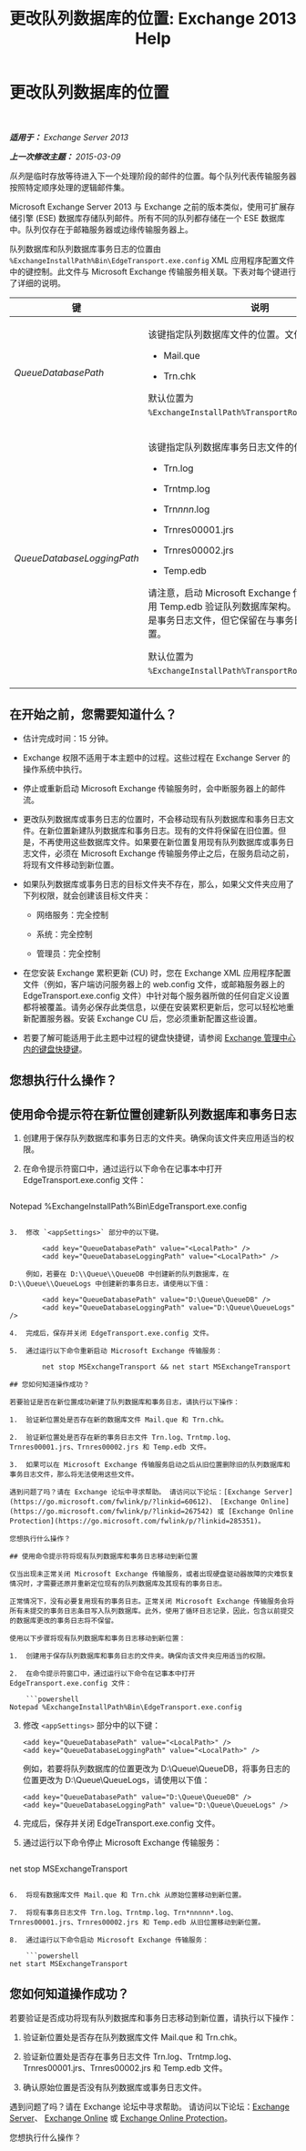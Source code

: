 ﻿---
title: '更改队列数据库的位置: Exchange 2013 Help'
TOCTitle: 更改队列数据库的位置
ms:assetid: f170cb0c-04a9-4fa7-b594-206e3a787e14
ms:mtpsurl: https://technet.microsoft.com/zh-cn/library/Bb125177(v=EXCHG.150)
ms:contentKeyID: 51408290
ms.date: 01/11/2018
mtps_version: v=EXCHG.150
ms.translationtype: HT
---

# 更改队列数据库的位置

 

_**适用于：** Exchange Server 2013_

_**上一次修改主题：** 2015-03-09_

*队列*是临时存放等待进入下一个处理阶段的邮件的位置。每个队列代表传输服务器按照特定顺序处理的逻辑邮件集。

Microsoft Exchange Server 2013 与 Exchange 之前的版本类似，使用可扩展存储引擎 (ESE) 数据库存储队列邮件。所有不同的队列都存储在一个 ESE 数据库中。队列仅存在于邮箱服务器或边缘传输服务器上。

队列数据库和队列数据库事务日志的位置由 `%ExchangeInstallPath%Bin\EdgeTransport.exe.config` XML 应用程序配置文件中的键控制。此文件与 Microsoft Exchange 传输服务相关联。下表对每个键进行了详细的说明。


<table>
<colgroup>
<col style="width: 50%" />
<col style="width: 50%" />
</colgroup>
<thead>
<tr class="header">
<th>键</th>
<th>说明</th>
</tr>
</thead>
<tbody>
<tr class="odd">
<td><p><em>QueueDatabasePath</em></p></td>
<td><p>该键指定队列数据库文件的位置。文件包括：</p>
<ul>
<li><p>Mail.que</p></li>
<li><p>Trn.chk</p></li>
</ul>
<p>默认位置为 <code>%ExchangeInstallPath%TransportRoles\data\Queue</code>。</p></td>
</tr>
<tr class="even">
<td><p><em>QueueDatabaseLoggingPath</em></p></td>
<td><p>该键指定队列数据库事务日志文件的位置。文件包括：</p>
<ul>
<li><p>Trn.log</p></li>
<li><p>Trntmp.log</p></li>
<li><p>Trn<em>nnn</em>.log</p></li>
<li><p>Trnres00001.jrs</p></li>
<li><p>Trnres00002.jrs</p></li>
<li><p>Temp.edb</p></li>
</ul>
<p>请注意，启动 Microsoft Exchange 传输服务时，将使用 Temp.edb 验证队列数据库架构。尽管 Temp.edb 不是事务日志文件，但它保留在与事务日志文件相同的位置。</p>
<p>默认位置为 <code>%ExchangeInstallPath%TransportRoles\data\Queue</code>。</p></td>
</tr>
</tbody>
</table>


## 在开始之前，您需要知道什么？

  - 估计完成时间：15 分钟。

  - Exchange 权限不适用于本主题中的过程。这些过程在 Exchange Server 的操作系统中执行。

  - 停止或重新启动 Microsoft Exchange 传输服务时，会中断服务器上的邮件流。

  - 更改队列数据库或事务日志的位置时，不会移动现有队列数据库和事务日志文件。在新位置新建队列数据库和事务日志。现有的文件将保留在旧位置。但是，不再使用这些数据库文件。如果要在新位置复用现有队列数据库或事务日志文件，必须在 Microsoft Exchange 传输服务停止之后，在服务启动之前，将现有文件移动到新位置。

  - 如果队列数据库或事务日志的目标文件夹不存在，那么，如果父文件夹应用了下列权限，就会创建该目标文件夹：
    
      - 网络服务：完全控制
    
      - 系统：完全控制
    
      - 管理员：完全控制

  - 在您安装 Exchange 累积更新 (CU) 时，您在 Exchange XML 应用程序配置文件（例如，客户端访问服务器上的 web.config 文件，或邮箱服务器上的 EdgeTransport.exe.config 文件）中针对每个服务器所做的任何自定义设置都将被覆盖。请务必保存此类信息，以便在安装累积更新后，您可以轻松地重新配置服务器。安装 Exchange CU 后，您必须重新配置这些设置。

  - 若要了解可能适用于此主题中过程的键盘快捷键，请参阅 [Exchange 管理中心内的键盘快捷键](keyboard-shortcuts-in-the-exchange-admin-center-exchange-online-protection-help.md)。

## 您想执行什么操作？

## 使用命令提示符在新位置创建新队列数据库和事务日志

1.  创建用于保存队列数据库和事务日志的文件夹。确保向该文件夹应用适当的权限。

2.  在命令提示符窗口中，通过运行以下命令在记事本中打开 EdgeTransport.exe.config 文件：
    
    ```powershell
Notepad %ExchangeInstallPath%Bin\EdgeTransport.exe.config
```

3.  修改 `<appSettings>` 部分中的以下键。
    
        <add key="QueueDatabasePath" value="<LocalPath>" />
        <add key="QueueDatabaseLoggingPath" value="<LocalPath>" />
    
    例如，若要在 D:\\Queue\\QueueDB 中创建新的队列数据库，在 D:\\Queue\\QueueLogs 中创建新的事务日志，请使用以下值：
    
        <add key="QueueDatabasePath" value="D:\Queue\QueueDB" />
        <add key="QueueDatabaseLoggingPath" value="D:\Queue\QueueLogs" />

4.  完成后，保存并关闭 EdgeTransport.exe.config 文件。

5.  通过运行以下命令重新启动 Microsoft Exchange 传输服务：
    
        net stop MSExchangeTransport && net start MSExchangeTransport

## 您如何知道操作成功？

若要验证是否在新位置成功新建了队列数据库和事务日志，请执行以下操作：

1.  验证新位置处是否存在新的数据库文件 Mail.que 和 Trn.chk。

2.  验证新位置处是否存在新的事务日志文件 Trn.log、Trntmp.log、Trnres00001.jrs、Trnres00002.jrs 和 Temp.edb 文件。

3.  如果可以在 Microsoft Exchange 传输服务启动之后从旧位置删除旧的队列数据库和事务日志文件，那么将无法使用这些文件。

遇到问题了吗？请在 Exchange 论坛中寻求帮助。 请访问以下论坛：[Exchange Server](https://go.microsoft.com/fwlink/p/?linkid=60612)、 [Exchange Online](https://go.microsoft.com/fwlink/p/?linkid=267542) 或 [Exchange Online Protection](https://go.microsoft.com/fwlink/p/?linkid=285351)。

您想执行什么操作？

## 使用命令提示符将现有队列数据库和事务日志移动到新位置

仅当出现未正常关闭 Microsoft Exchange 传输服务，或者出现硬盘驱动器故障的灾难恢复情况时，才需要还原并重新定位现有的队列数据库及其现有的事务日志。

正常情况下，没有必要复用现有的事务日志。正常关闭 Microsoft Exchange 传输服务会将所有未提交的事务日志条目写入队列数据库。此外，使用了循环日志记录，因此，包含以前提交的数据库更改的事务日志将不保留。

使用以下步骤将现有队列数据库和事务日志移动到新位置：

1.  创建用于保存队列数据库和事务日志的文件夹。确保向该文件夹应用适当的权限。

2.  在命令提示符窗口中，通过运行以下命令在记事本中打开 EdgeTransport.exe.config 文件：
    
    ```powershell
Notepad %ExchangeInstallPath%Bin\EdgeTransport.exe.config
```

3.  修改 `<appSettings>` 部分中的以下键：
    
        <add key="QueueDatabasePath" value="<LocalPath>" />
        <add key="QueueDatabaseLoggingPath" value="<LocalPath>" />
    
    例如，若要将队列数据库的位置更改为 D:\\Queue\\QueueDB，将事务日志的位置更改为 D:\\Queue\\QueueLogs，请使用以下值：
    
        <add key="QueueDatabasePath" value="D:\Queue\QueueDB" />
        <add key="QueueDatabaseLoggingPath" value="D:\Queue\QueueLogs" />

4.  完成后，保存并关闭 EdgeTransport.exe.config 文件。

5.  通过运行以下命令停止 Microsoft Exchange 传输服务：
    
    ```powershell
net stop MSExchangeTransport
```

6.  将现有数据库文件 Mail.que 和 Trn.chk 从原始位置移动到新位置。

7.  将现有事务日志文件 Trn.log、Trntmp.log、Trn*nnnnn*.log、Trnres00001.jrs、Trnres00002.jrs 和 Temp.edb 从旧位置移动到新位置。

8.  通过运行以下命令启动 Microsoft Exchange 传输服务：
    
    ```powershell
net start MSExchangeTransport
```

## 您如何知道操作成功？

若要验证是否成功将现有队列数据库和事务日志移动到新位置，请执行以下操作：

1.  验证新位置处是否存在队列数据库文件 Mail.que 和 Trn.chk。

2.  验证新位置处是否存在事务日志文件 Trn.log、Trntmp.log、Trnres00001.jrs、Trnres00002.jrs 和 Temp.edb 文件。

3.  确认原始位置是否没有队列数据库或事务日志文件。

遇到问题了吗？请在 Exchange 论坛中寻求帮助。 请访问以下论坛：[Exchange Server](https://go.microsoft.com/fwlink/p/?linkid=60612)、 [Exchange Online](https://go.microsoft.com/fwlink/p/?linkid=267542) 或 [Exchange Online Protection](https://go.microsoft.com/fwlink/p/?linkid=285351)。

您想执行什么操作？

